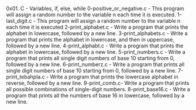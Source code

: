 0x01. C - Variables, if, else, while
0-positive_or_negative.c - This program will assign a random number to the variable n each time it is executed.
1-last_digit.c - This program will assign a random number to the variable n each time it is executed
2-print_alphabet.c - Write a program that prints the alphabet in lowercase, followed by a new line.
3-print_alphabets.c - Write a program that prints the alphabet in lowercase, and then in uppercase, followed by a new line.
4-print_alphabt.c - Write a program that prints the alphabet in lowercase, followed by a new line.
5-print_numbers.c - Write a program that prints all single digit numbers of base 10 starting from 0, followed by a new line.
6-print_numberz.c - Write a program that prints all single digit numbers of base 10 starting from 0, followed by a new line.
7-print_tebahpla.c - Write a program that prints the lowercase alphabet in reverse, followed by a new line.
9-print_comb.c- Write a program that prints all possible combinations of single-digit numbers.
8-print_base16.c - Write a program that prints all the numbers of base 16 in lowercase, followed by a new line.
